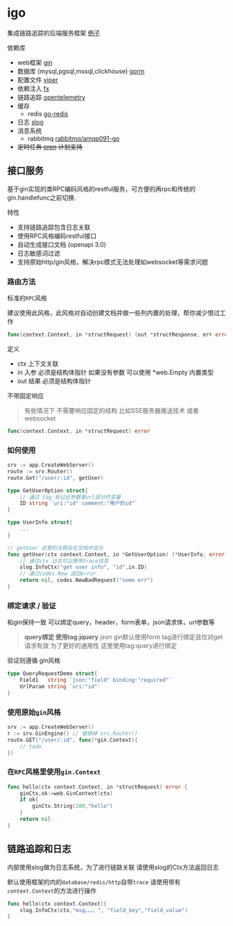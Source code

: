 # igo

集成链路追踪的后端服务框架 [例子](/example/main.go)

依赖库
* web框架 [gin](github.com/gin-gonic/gin)
* 数据库 (mysql,pgsql,mssql,clickhouse) [gorm](https://gorm.io)
* 配置文件 [viper](https://github.com/spf13/viper)
* 依赖注入 [fx](https://uber-go.github.io/fx)
* 链路追踪 [opentelemetry](https://opentelemetry.io)
* 缓存 
    * redis [go-redis](https://redis.uptrace.dev)
* 日志 [slog](https://go.googlesource.com/proposal/+/master/design/56345-structured-logging.md)
* 消息系统
    * rabbitmq [rabbitmq/amqp091-go](github.com/rabbitmq/amqp091-go)
* ~~定时任务 [cron](https://github.com/robfig/cron) 计划支持~~


## 接口服务

基于gin实现的类RPC编码风格的restful服务，可方便的再rpc和传统的gin.handlefunc之前切换.

特性

* 支持链路追踪包含日志关联
* 使用RPC风格编码restful接口
* 自动生成接口文档 (openapi 3.0)
* 日志敏感词过滤
* 支持原始http/gin风格，解决rpc模式无法处理如websocket等需求问题


### 路由方法

标准的`RPC`风格

建议使用此风格，此风格对自动创建文档并做一些列内置的处理，帮你减少恨过工作


```go
func(context.Context, in *structRequest) (out *structResponse, err error)
```

定义

* ctx 上下文关联
* in 入参 必须是结构体指针  如果没有参数 可以使用 *web.Empty 内置类型 
* out 结果 必须是结构体指针

不带固定响应
> 有些情况下 不需要响应固定的结构 比如SSE服务器推送技术 或者websocket

```go
func(context.Context, in *structRequest) error
```

### 如何使用

```go
srv := app.CreateWebServer()
route := srv.Router()
route.Get("/user/:id", getUser)

type GetUserOption struct{
    // 通过 tag 标记此参数是url部分的变量
    ID string `uri:"id" comment:"用户的id"`
}

type UserInfo struct{
    ...
}

// getUser 这里的注释会在文档中显示
func getUser(ctx context.Context, in *GetUserOption) (*UserInfo, error){
    // 通过ctx 日志可以携带trace信息
    slog.InfoCtx("get user info", "id",in.ID)
    // 通过codes.New 返回error
    return nil, codes.NewBadRequest("some err")
}

```

### 绑定请求 / 验证

和gin保持一致  可以绑定query，header，form表单，json请求体，url参数等

> **query绑定 使用tag:jquery**
> json gin默认使用form tag进行绑定且仅对get请求有效 为了更好的通用性 这里使用tag:query进行绑定


验证则遵循 gin风格 

```go
type QueryRequestDemo struct{
    Field1   string `json:"field" binding:"required"`
    UrlParam string `uri:"id"`
}
```

### 使用原始`gin`风格

```go
srv := app.CreateWebServer()
r := srv.GinEngine() // 替换掉 srv.Router()
route.GET("/user/:id", func(*gin.Context){
    // todo
})

```

### 在`RPC`风格里使用`gin.Context`

```go
func hello(ctx context.Context, in *structRequest) error {
    ginCtx,ok:=web.GinContext(ctx)
    if ok{
        ginCtx.String(200,"hello")
    }
    return nil
}
```



## 链路追踪和日志

内部使用slog做为日志系统，为了进行链路关联 请使用slog的Ctx方法返回日志

默认使用框架的内的`database/redis/http`自带`trace` 请使用带有`context.Context`的方法进行操作

```go
func hello(ctx context.Context){
    slog.InfoCtx(ctx,"msg。。。。", "field_key","field_value")
}

```


